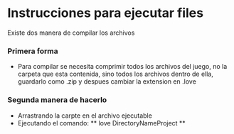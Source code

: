 # Instrucciones para ejecutar files
Existe dos manera de compilar los archivos
### Primera forma
- Para compilar se necesita comprimir todos los archivos del juego, no la carpeta que esta contenida, sino todos los archivos dentro de ella, guardarlo como .zip y despues cambiar la extension en .love
### Segunda manera de hacerlo
- Arrastrando la carpte en el archivo ejecutable
- Ejecutando el comando: 
** love DirectoryNameProject ** 